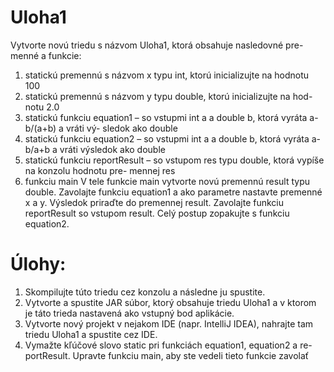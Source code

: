 # Uloha1
Vytvorte novú triedu s názvom Uloha1, ktorá obsahuje nasledovné pre-
menné a funkcie:
1. statickú premennú s názvom x typu int, ktorú inicializujte na hodnotu
100
2. statickú premennú s názvom y typu double, ktorú inicializujte na hod-
notu 2.0
3. statickú funkciu equation1
– so vstupmi int a a double b, ktorá vyráta a-b/(a+b) a vráti vý-
sledok ako double
4. statickú funkciu equation2
– so vstupmi int a a double b, ktorá vyráta a-b/a+b a vráti výsledok
ako double
5. statickú funkciu reportResult
– so vstupom res typu double, ktorá vypíše na konzolu hodnotu pre-
mennej res
6. funkciu main
V tele funkcie main vytvorte novú premennú result typu double. Zavolajte
funkciu equation1 a ako parametre nastavte premenné x a y. Výsledok priraďte
do premennej result. Zavolajte funkciu reportResult so vstupom result. Celý
postup zopakujte s funkciu equation2.
# Úlohy:
1. Skompilujte túto triedu cez konzolu a následne ju spustite.
2. Vytvorte a spustite JAR súbor, ktorý obsahuje triedu Uloha1 a v ktorom
je táto trieda nastavená ako vstupný bod aplikácie.
3. Vytvorte nový projekt v nejakom IDE (napr. IntelliJ IDEA), nahrajte tam
triedu Uloha1 a spustite cez IDE.
4. Vymažte kľúčové slovo static pri funkciách equation1, equation2 a re-
portResult. Upravte funkciu main, aby ste vedeli tieto funkcie zavolať